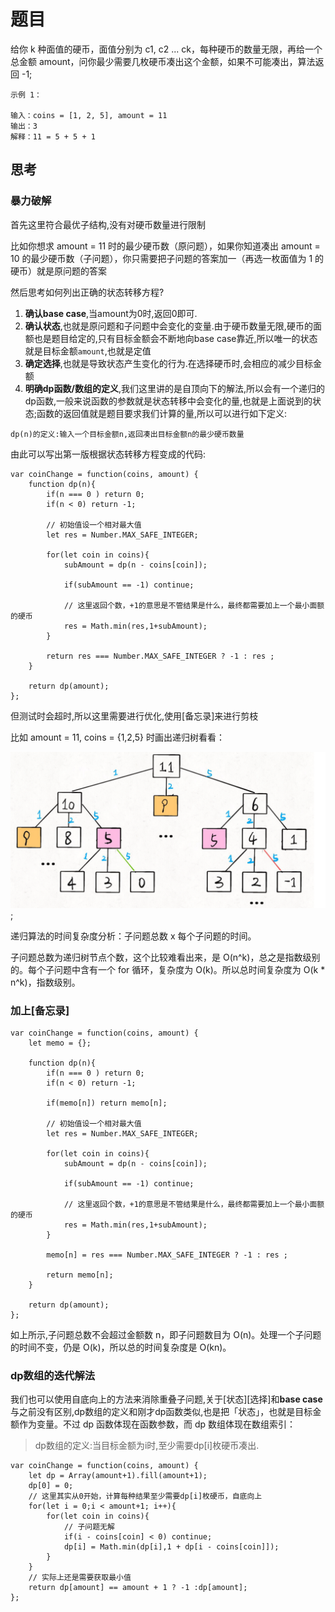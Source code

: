 # 题目

给你 k 种面值的硬币，面值分别为 c1, c2 ... ck，每种硬币的数量无限，再给一个总金额 amount，问你最少需要几枚硬币凑出这个金额，如果不可能凑出，算法返回 -1;

```()
示例 1：

输入：coins = [1, 2, 5], amount = 11
输出：3 
解释：11 = 5 + 5 + 1
```

## 思考

### 暴力破解

首先这里符合最优子结构,没有对硬币数量进行限制

比如你想求 amount = 11 时的最少硬币数（原问题），如果你知道凑出 amount = 10 的最少硬币数（子问题），你只需要把子问题的答案加一（再选一枚面值为 1 的硬币）就是原问题的答案

然后思考如何列出正确的状态转移方程?

1. **确认base case**,当amount为0时,返回0即可.
2. **确认状态**,也就是原问题和子问题中会变化的变量.由于硬币数量无限,硬币的面额也是题目给定的,只有目标金额会不断地向base case靠近,所以唯一的状态就是目标金额`amount`,也就是定值
3. **确定选择**,也就是导致状态产生变化的行为.在选择硬币时,会相应的减少目标金额
4. **明确dp函数/数组的定义**,我们这里讲的是自顶向下的解法,所以会有一个递归的dp函数,一般来说函数的参数就是状态转移中会变化的量,也就是上面说到的状态;函数的返回值就是题目要求我们计算的量,所以可以进行如下定义:

```()
dp(n)的定义:输入一个目标金额n,返回凑出目标金额n的最少硬币数量
```

由此可以写出第一版根据状态转移方程变成的代码:

```()
var coinChange = function(coins, amount) {
    function dp(n){
        if(n === 0 ) return 0;
        if(n < 0) return -1;

        // 初始值设一个相对最大值
        let res = Number.MAX_SAFE_INTEGER;

        for(let coin in coins){
            subAmount = dp(n - coins[coin]);

            if(subAmount == -1) continue;

            // 这里返回个数，+1的意思是不管结果是什么，最终都需要加上一个最小面额的硬币
            res = Math.min(res,1+subAmount);
        }

        return res === Number.MAX_SAFE_INTEGER ? -1 : res ;
    }

    return dp(amount);
};
```

但测试时会超时,所以这里需要进行优化,使用[备忘录]来进行剪枝

比如 amount = 11, coins = {1,2,5} 时画出递归树看看：

![3](./img/3.png);

递归算法的时间复杂度分析：子问题总数 x 每个子问题的时间。

子问题总数为递归树节点个数，这个比较难看出来，是 O(n^k)，总之是指数级别的。每个子问题中含有一个 for 循环，复杂度为 O(k)。所以总时间复杂度为 O(k * n^k)，指数级别。

### 加上[备忘录]

```()
var coinChange = function(coins, amount) {
    let memo = {};

    function dp(n){
        if(n === 0 ) return 0;
        if(n < 0) return -1;

        if(memo[n]) return memo[n];

        // 初始值设一个相对最大值
        let res = Number.MAX_SAFE_INTEGER;

        for(let coin in coins){
            subAmount = dp(n - coins[coin]);

            if(subAmount == -1) continue;

            // 这里返回个数，+1的意思是不管结果是什么，最终都需要加上一个最小面额的硬币
            res = Math.min(res,1+subAmount);
        }

        memo[n] = res === Number.MAX_SAFE_INTEGER ? -1 : res ;

        return memo[n];
    }

    return dp(amount);
};
```

如上所示,子问题总数不会超过金额数 n，即子问题数目为 O(n)。处理一个子问题的时间不变，仍是 O(k)，所以总的时间复杂度是 O(kn)。

### dp数组的迭代解法

我们也可以使用自底向上的方法来消除重叠子问题,关于[状态][选择]和**base case**与之前没有区别,dp数组的定义和刚才dp函数类似,也是把「状态」，也就是目标金额作为变量。不过 dp 函数体现在函数参数，而 dp 数组体现在数组索引：

> dp数组的定义:当目标金额为i时,至少需要dp[i]枚硬币凑出.

```(dp解法)
var coinChange = function(coins, amount) {
    let dp = Array(amount+1).fill(amount+1);
    dp[0] = 0;
    // 这里其实从0开始，计算每种结果至少需要dp[i]枚硬币，自底向上
    for(let i = 0;i < amount+1; i++){
        for(let coin in coins){
            // 子问题无解
            if(i - coins[coin] < 0) continue;
            dp[i] = Math.min(dp[i],1 + dp[i - coins[coin]]);
        }
    }
    // 实际上还是需要获取最小值
    return dp[amount] == amount + 1 ? -1 :dp[amount];
};
```

